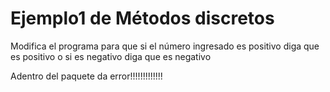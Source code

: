 # Ejemplo1 de Métodos discretos
Modifica el programa para que si el número ingresado es positivo diga que es positivo o si es negativo diga que es negativo


Adentro del paquete da error!!!!!!!!!!!!!